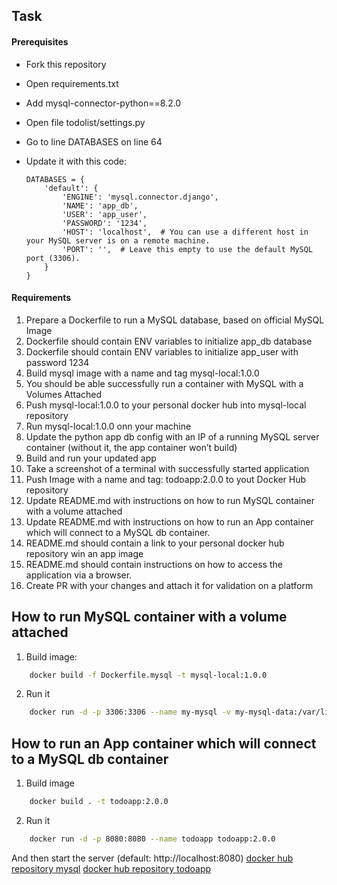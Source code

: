 ## Task
#### Prerequisites
- Fork this repository
- Open requirements.txt
- Add mysql-connector-python==8.2.0
- Open file todolist/settings.py
- Go to line DATABASES on line 64
- Update it with this code:

    ```
    DATABASES = {
        'default': {
            'ENGINE': 'mysql.connector.django',
            'NAME': 'app_db',
            'USER': 'app_user',
            'PASSWORD': '1234',
            'HOST': 'localhost',  # You can use a different host in your MySQL server is on a remote machine.
            'PORT': '',  # Leave this empty to use the default MySQL port (3306).
        }
    }

    ```
#### Requirements
1. Prepare a Dockerfile to run a MySQL database, based on official MySQL Image
2. Dockerfile should contain ENV variables to initialize app_db database
3. Dockerfile should contain ENV variables to initialize app_user with password 1234
4. Build mysql image with a name and tag mysql-local:1.0.0
5. You should be able successfully run a container with MySQL with a Volumes Attached
6. Push mysql-local:1.0.0 to your personal docker hub into mysql-local repository
7. Run mysql-local:1.0.0 onn your machine
8. Update the python app db config with an IP of a running MySQL server container (without it, the app container won’t build)
9. Build and run your updated app
10. Take a screenshot of a terminal with successfully started application
11. Push Image with a name and tag: todoapp:2.0.0 to yout Docker Hub repository
12. Update README.md with instructions on how to run MySQL container with a volume attached
13. Update README.md with instructions on how to run an App container which will connect to a MySQL db container.
14. README.md should contain a link to your personal docker hub repository win an app image
15. README.md should contain instructions on how to access the application via a browser.
16. Create PR with your changes and attach it for validation on a platform

## How to run MySQL container with a volume attached
1) Build image:
```bash
    docker build -f Dockerfile.mysql -t mysql-local:1.0.0
```
2) Run it
```bash
    docker run -d -p 3306:3306 --name my-mysql -v my-mysql-data:/var/lib/mysql mysql-local:1.0.0
```

## How to run an App container which will connect to a MySQL db container
1) Build image
```bash
    docker build . -t todoapp:2.0.0
```
2) Run it
```bash
    docker run -d -p 8080:8080 --name todoapp todoapp:2.0.0
```

And then start the server (default: http://localhost:8080)
[docker hub repository mysql](https://hub.docker.com/repository/docker/sserkov84/mysql-local/general)
[docker hub repository todoapp](https://hub.docker.com/repository/docker/sserkov84/todoapp/general)